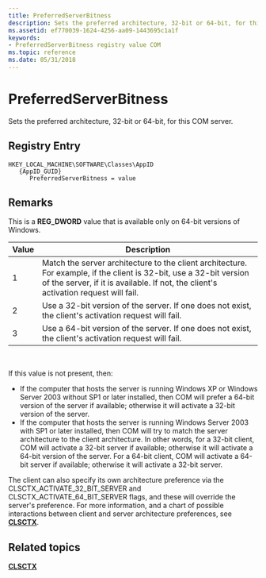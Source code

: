 ```yaml
---
title: PreferredServerBitness
description: Sets the preferred architecture, 32-bit or 64-bit, for this COM server.
ms.assetid: ef770039-1624-4256-aa09-1443695c1a1f
keywords:
- PreferredServerBitness registry value COM
ms.topic: reference
ms.date: 05/31/2018
---
```


# PreferredServerBitness

Sets the preferred architecture, 32-bit or 64-bit, for this COM server.

## Registry Entry

```
HKEY_LOCAL_MACHINE\SOFTWARE\Classes\AppID
   {AppID_GUID}
      PreferredServerBitness = value
```

## Remarks

This is a **REG\_DWORD** value that is available only on 64-bit versions of Windows.



| Value | Description                                                                                                                                                                                                |
|-------|------------------------------------------------------------------------------------------------------------------------------------------------------------------------------------------------------------|
| 1     | Match the server architecture to the client architecture. For example, if the client is 32-bit, use a 32-bit version of the server, if it is available. If not, the client's activation request will fail. |
| 2     | Use a 32-bit version of the server. If one does not exist, the client's activation request will fail.                                                                                                      |
| 3     | Use a 64-bit version of the server. If one does not exist, the client's activation request will fail.                                                                                                      |



 

If this value is not present, then:

-   If the computer that hosts the server is running Windows XP or Windows Server 2003 without SP1 or later installed, then COM will prefer a 64-bit version of the server if available; otherwise it will activate a 32-bit version of the server.
-   If the computer that hosts the server is running Windows Server 2003 with SP1 or later installed, then COM will try to match the server architecture to the client architecture. In other words, for a 32-bit client, COM will activate a 32-bit server if available; otherwise it will activate a 64-bit version of the server. For a 64-bit client, COM will activate a 64-bit server if available; otherwise it will activate a 32-bit server.

The client can also specify its own architecture preference via the CLSCTX\_ACTIVATE\_32\_BIT\_SERVER and CLSCTX\_ACTIVATE\_64\_BIT\_SERVER flags, and these will override the server's preference. For more information, and a chart of possible interactions between client and server architecture preferences, see [**CLSCTX**](/windows/win32/api/wtypesbase/ne-wtypesbase-clsctx).

## Related topics

<dl> <dt>

[**CLSCTX**](/windows/win32/api/wtypesbase/ne-wtypesbase-clsctx)
</dt> </dl>

 

 
